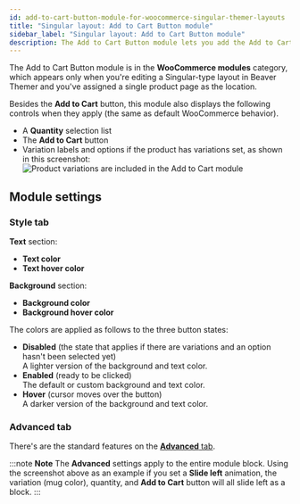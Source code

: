 ```yaml
---
id: add-to-cart-button-module-for-woocommerce-singular-themer-layouts
title: "Singular layout: Add to Cart Button module"
sidebar_label: "Singular layout: Add to Cart Button module"
description: The Add to Cart Button module lets you add the Add to Cart button plus product variations to your Themer Singular Layout for WooCommerce.
---
```


The Add to Cart Button module is in the **WooCommerce modules** category, which appears only when you're editing a Singular-type layout in Beaver Themer and you've assigned a single product page as the location.

Besides the **Add to Cart** button, this module also displays the following controls when they apply (the same as default WooCommerce behavior).

* A **Quantity** selection list
* The **Add to Cart** button
* Variation labels and options if the product has variations set, as shown in this screenshot:  
![Product variations are included in the Add to Cart module](/img/themer--third-party--woocommerce--singular-add-to-cart-module--1.png)

## Module settings

### Style tab

**Text** section:

* **Text color**
* **Text hover color**

**Background** section:

* **Background color**
* **Background hover color**

The colors are applied as follows to the three button states:

  * **Disabled** (the state that applies if there are variations and an option hasn't been selected yet)  
  A lighter version of the background and text color.
  * **Enabled** (ready to be clicked)  
  The default or custom background and text color.
  * **Hover** (cursor moves over the button)  
  A darker version of the background and text color.

### Advanced tab

There's are the standard features on the [**Advanced** tab](/beaver-builder/layouts/advanced-tab-rows-columns-modules.md).

:::note **Note**
The **Advanced** settings apply to the entire module block. Using the screenshot above as an example if you set a **Slide left** animation, the variation (mug color), quantity, and **Add to Cart** button will all slide left as a block.
:::
